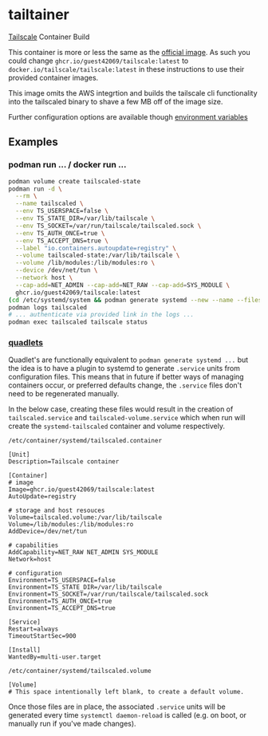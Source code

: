 # tailtainer
[Tailscale](https://tailscale.com/) Container Build

This container is more or less the same as the [official image](https://hub.docker.com/r/tailscale/tailscale). As such you could change `ghcr.io/guest42069/tailscale:latest` to `docker.io/tailscale/tailscale:latest` in these instructions to use their provided container images.

This image omits the AWS integrtion and builds the tailscale cli functionality into the tailscaled binary to shave a few MB off of the image size.

Further configuration options are available though [environment variables](https://github.com/tailscale/tailscale/blob/v1.50.1/cmd/containerboot/main.go#L6-L52)

## Examples

### podman run ... / docker run ...
```bash
podman volume create tailscaled-state
podman run -d \
  --rm \
  --name tailscaled \
  --env TS_USERSPACE=false \
  --env TS_STATE_DIR=/var/lib/tailscale \
  --env TS_SOCKET=/var/run/tailscale/tailscaled.sock \
  --env TS_AUTH_ONCE=true \
  --env TS_ACCEPT_DNS=true \
  --label "io.containers.autoupdate=registry" \
  --volume tailscaled-state:/var/lib/tailscale \
  --volume /lib/modules:/lib/modules:ro \
  --device /dev/net/tun \
  --network host \
  --cap-add=NET_ADMIN --cap-add=NET_RAW --cap-add=SYS_MODULE \
  ghcr.io/guest42069/tailscale:latest
(cd /etc/systemd/system && podman generate systemd --new --name --files tailscaled) && systemctl enable --now container-tailscaled
podman logs tailscaled
# ... authenticate via provided link in the logs ...
podman exec tailscaled tailscale status
```

### [quadlets](https://www.redhat.com/sysadmin/quadlet-podman)

Quadlet's are functionally equivalent to `podman generate systemd ...` but the idea is to have a plugin to systemd to generate `.service` units from configuration files.
This means that in future if better ways of managing containers occur, or preferred defaults change, the `.service` files don't need to be regenerated manually.

In the below case, creating these files would result in the creation of `tailscaled.service` and `tailscaled-volume.service` which when run will create the `systemd-tailscaled` container and volume respectively.

`/etc/container/systemd/tailscaled.container`
```.service
[Unit]
Description=Tailscale container

[Container]
# image
Image=ghcr.io/guest42069/tailscale:latest
AutoUpdate=registry

# storage and host resouces
Volume=tailscaled.volume:/var/lib/tailscale
Volume=/lib/modules:/lib/modules:ro
AddDevice=/dev/net/tun

# capabilities
AddCapability=NET_RAW NET_ADMIN SYS_MODULE
Network=host

# configuration
Environment=TS_USERSPACE=false
Environment=TS_STATE_DIR=/var/lib/tailscale
Environment=TS_SOCKET=/var/run/tailscale/tailscaled.sock
Environment=TS_AUTH_ONCE=true
Environment=TS_ACCEPT_DNS=true

[Service]
Restart=always
TimeoutStartSec=900

[Install]
WantedBy=multi-user.target
```

`/etc/container/systemd/tailscaled.volume`
```.service
[Volume]
# This space intentionally left blank, to create a default volume.
```

Once those files are in place, the associated `.service` units will be generated every time `systemctl daemon-reload` is called (e.g. on boot, or manually run if you've made changes).
